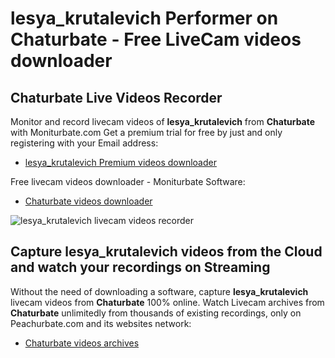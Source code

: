 # lesya_krutalevich Performer on Chaturbate - Free LiveCam videos downloader

## Chaturbate Live Videos Recorder

Monitor and record livecam videos of **lesya_krutalevich** from **Chaturbate** with Moniturbate.com
Get a premium trial for free by just and only registering with your Email address:
* [lesya_krutalevich Premium videos downloader](https://moniturbate.com/request-demo-licence-key.html)

Free livecam videos downloader - Moniturbate Software:
* [Chaturbate videos downloader](https://moniturbate.com/moniturbate-download-software.html)

![lesya_krutalevich livecam videos recorder](https://peachurnet.com/templates/moniturbate-software.png)


## Capture lesya_krutalevich videos from the Cloud and watch your recordings on Streaming

Without the need of downloading a software, capture **lesya_krutalevich** livecam videos from **Chaturbate** 100% online.
Watch Livecam archives from **Chaturbate** unlimitedly from thousands of existing recordings, only on Peachurbate.com and its websites network:
* [Chaturbate videos archives](https://peachurnet.com/)